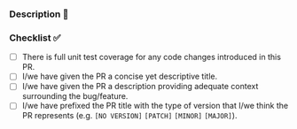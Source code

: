 ### Description 📖

<!---
Examples of what you might include in the description:
- What bugs are fixed
- What new functionality has been implemented
- Why the changes are needed (and who needs them)
- Link to any relevant GitHub issues
- Explanation of any "gotchas" or potentially controversial content
--->

### Checklist ✅

- [ ] There is full unit test coverage for any code changes introduced in this PR.
- [ ] I/we have given the PR a concise yet descriptive title.
- [ ] I/we have given the PR a description providing adequate context surrounding the bug/feature.
- [ ] I/we have prefixed the PR title with the type of version that I/we think the PR represents (e.g. `[NO VERSION]` `[PATCH]` `[MINOR]` `[MAJOR]`).
<!---
Examples of which prefix you should use:
[NO VERSION] repo tech debt; config/build changes; documentation updates; etc
[PATCH] bug fixes
[MINOR] new functionality added (without breaking existing APIs)
[MAJOR] anything with breaking changes will be MAJOR; e.g. big new features; refactoring existing APIs; etc
--->
